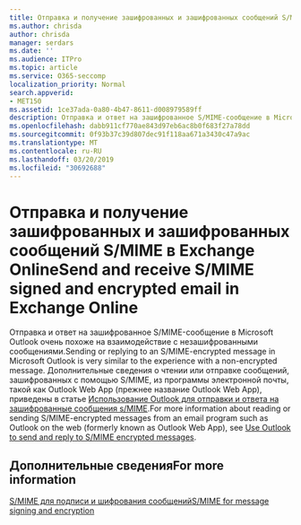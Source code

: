 ```yaml
---
title: Отправка и получение зашифрованных и зашифрованных сообщений S/MIME в Exchange Online
ms.author: chrisda
author: chrisda
manager: serdars
ms.date: ''
ms.audience: ITPro
ms.topic: article
ms.service: O365-seccomp
localization_priority: Normal
search.appverid:
- MET150
ms.assetid: 1ce37ada-0a80-4b47-8611-d008979589ff
description: Отправка и ответ на зашифрованное S/MIME-сообщение в Microsoft Outlook очень похоже на взаимодействие с незашифрованными сообщениями.
ms.openlocfilehash: dabb911cf770ae843d97eb6ac8b0f683f27a78dd
ms.sourcegitcommit: 0f93b37c39d807dec91f118aa671a3430c47a9ac
ms.translationtype: MT
ms.contentlocale: ru-RU
ms.lasthandoff: 03/20/2019
ms.locfileid: "30692688"
---
```

# <a name="send-and-receive-smime-signed-and-encrypted-email-in-exchange-online"></a><span data-ttu-id="50a7c-103">Отправка и получение зашифрованных и зашифрованных сообщений S/MIME в Exchange Online</span><span class="sxs-lookup"><span data-stu-id="50a7c-103">Send and receive S/MIME signed and encrypted email in Exchange Online</span></span>

<span data-ttu-id="50a7c-104">Отправка и ответ на зашифрованное S/MIME-сообщение в Microsoft Outlook очень похоже на взаимодействие с незашифрованными сообщениями.</span><span class="sxs-lookup"><span data-stu-id="50a7c-104">Sending or replying to an S/MIME-encrypted message in Microsoft Outlook is very similar to the experience with a non-encrypted message.</span></span> <span data-ttu-id="50a7c-105">Дополнительные сведения о чтении или отправке сообщений, зашифрованных с помощью S/MIME, из программы электронной почты, такой как Outlook Web App (прежнее название Outlook Web App), приведены в статье [Использование Outlook для отправки и ответа на зашифрованные сообщения s/MIME](https://go.microsoft.com/fwlink/p/?LinkId=392520).</span><span class="sxs-lookup"><span data-stu-id="50a7c-105">For more information about reading or sending S/MIME-encrypted messages from an email program such as Outlook on the web (formerly known as Outlook Web App), see [Use Outlook to send and reply to S/MIME encrypted messages](https://go.microsoft.com/fwlink/p/?LinkId=392520).</span></span>

## <a name="for-more-information"></a><span data-ttu-id="50a7c-106">Дополнительные сведения</span><span class="sxs-lookup"><span data-stu-id="50a7c-106">For more information</span></span>

[<span data-ttu-id="50a7c-107">S/MIME для подписи и шифрования сообщений</span><span class="sxs-lookup"><span data-stu-id="50a7c-107">S/MIME for message signing and encryption</span></span>](s-mime-for-message-signing-and-encryption.md)
